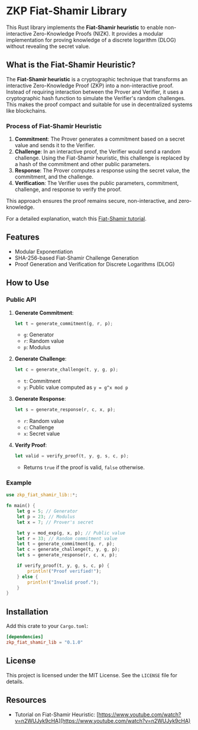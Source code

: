 # ZKP Fiat-Shamir Library

This Rust library implements the **Fiat-Shamir heuristic** to enable non-interactive Zero-Knowledge Proofs (NIZK). It provides a modular implementation for proving knowledge of a discrete logarithm (DLOG) without revealing the secret value.

## What is the Fiat-Shamir Heuristic?
The **Fiat-Shamir heuristic** is a cryptographic technique that transforms an interactive Zero-Knowledge Proof (ZKP) into a non-interactive proof. Instead of requiring interaction between the Prover and Verifier, it uses a cryptographic hash function to simulate the Verifier's random challenges. This makes the proof compact and suitable for use in decentralized systems like blockchains.

### **Process of Fiat-Shamir Heuristic**
1. **Commitment**: The Prover generates a commitment based on a secret value and sends it to the Verifier.
2. **Challenge**: In an interactive proof, the Verifier would send a random challenge. Using the Fiat-Shamir heuristic, this challenge is replaced by a hash of the commitment and other public parameters.
3. **Response**: The Prover computes a response using the secret value, the commitment, and the challenge.
4. **Verification**: The Verifier uses the public parameters, commitment, challenge, and response to verify the proof.

This approach ensures the proof remains secure, non-interactive, and zero-knowledge.

For a detailed explanation, watch this [Fiat-Shamir tutorial](https://www.youtube.com/watch?v=n2WUJyk9cHA).

## Features
- Modular Exponentiation
- SHA-256-based Fiat-Shamir Challenge Generation
- Proof Generation and Verification for Discrete Logarithms (DLOG)

## How to Use

### Public API
1. **Generate Commitment**:
   ```rust
   let t = generate_commitment(g, r, p);
   ```
   - `g`: Generator
   - `r`: Random value
   - `p`: Modulus

2. **Generate Challenge**:
   ```rust
   let c = generate_challenge(t, y, g, p);
   ```
   - `t`: Commitment
   - `y`: Public value computed as `y = g^x mod p`

3. **Generate Response**:
   ```rust
   let s = generate_response(r, c, x, p);
   ```
   - `r`: Random value
   - `c`: Challenge
   - `x`: Secret value

4. **Verify Proof**:
   ```rust
   let valid = verify_proof(t, y, g, s, c, p);
   ```
   - Returns `true` if the proof is valid, `false` otherwise.

### Example
```rust
use zkp_fiat_shamir_lib::*;

fn main() {
    let g = 5; // Generator
    let p = 23; // Modulus
    let x = 7; // Prover's secret

    let y = mod_exp(g, x, p); // Public value
    let r = 33; // Random commitment value
    let t = generate_commitment(g, r, p);
    let c = generate_challenge(t, y, g, p);
    let s = generate_response(r, c, x, p);

    if verify_proof(t, y, g, s, c, p) {
        println!("Proof verified!");
    } else {
        println!("Invalid proof.");
    }
}
```

## Installation
Add this crate to your `Cargo.toml`:
```toml
[dependencies]
zkp_fiat_shamir_lib = "0.1.0"
```

## License
This project is licensed under the MIT License. See the `LICENSE` file for details.

## Resources
- Tutorial on Fiat-Shamir Heuristic: [https://www.youtube.com/watch?v=n2WUJyk9cHA](https://www.youtube.com/watch?v=n2WUJyk9cHA)

